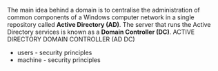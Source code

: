 The main idea behind a domain is to centralise the administration of common components of a Windows computer network in a single repository called **Active Directory (AD)**. The server that runs the Active Directory services is known as a **Domain Controller (DC)**.
ACTIVE DIRECTORY DOMAIN CONTROLLER (AD DC)
- users - security principles
- machine - security principles





